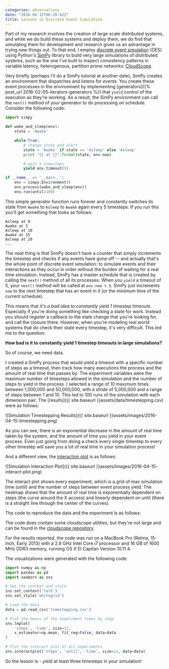 ```yaml
---
categories: observations
date: "2016-04-15T06:26:42Z"
title: Lessons in Discrete Event Simulation
---
```


Part of my research involves the creation of large scale distributed systems, and while we do build these systems and deploy them, we do find that simulating them for development and research gives us an advantage in trying new things out. To that end, I employ [discrete event simulation](https://en.wikipedia.org/wiki/Discrete_event_simulation) (DES) using Python's [SimPy](https://simpy.readthedocs.org/en/latest/) library to build very large simulations of distributed systems, such as the one I've built to inspect consistency patterns in variable latency, heterogenous, partition prone networks: [CloudScope](https://github.com/bbengfort/cloudscope).

Very briefly (perhaps I'll do a SimPy tutorial at another date), SimPy creates an environment that dispatches and listens for _events_. You create these event processes in the environment by implementing [generators]({% post_url 2016-02-05-iterators-generators %}) that `yield` control of the execution as they're working. As a result, the SimPy environment can call the `next()` method of your generator to do processing on schedule. Consider the following code:

```python
import simpy

def wake_and_sleep(env):
    state = 'Awake'

    while True:
        # change state and alert
        state = 'Awake' if state == 'Asleep' else 'Asleep'
        print "{} at {}".format(state, env.now)

        # wait 5 timesteps
        yield env.timeout(5)

if __name__ == '__main__':
    env = simpy.Environment()
    env.process(wake_and_sleep(env))
    env.run(until=100)
```

This simple generator function runs forever and constantly switches its state from `Awake` to `Asleep` to `Awake` again every 5 timesteps. If you run this you'll get something that looks as follows:

```text
Asleep at 0
Awake at 5
Asleep at 10
Awake at 15
Asleep at 20
...
```

The neat thing is that SimPy doesn't have a counter that simply increments the timestep and checks if any events have gone off -- and actually that's the whole point of discrete event simulation: to simulate events and their interactions as they occur in order without the burden of waiting for a real time simulation. Instead, SimPy has a master schedule that is created by calling the `next()` method of all its processes. When you `yield` a timeout of 5, your `next()` method will be called at `env.now + 5`. SimPy just increments `now` to the next timestep that has an event in it (or the minimum time of the current schedule).

This means that _it's a bad idea to constantly yield 1 timestep timeouts_. Especially if you're doing something like checking a state for work. Instead you should register a callback to the state change that you're looking for, and call the closure there. However, when you're modeling real world systems that do check their state every timestep, it's very difficult. This led me to the question:

**How bad is it to constantly yield 1 timestep timeouts in large simulations?**

So of course, we need data.

I created a SimPy process that would yield a timeout with a specific number of steps as a timeout, then track how many executions the process and the amount of real time that passes by. The experiment variables were the maximum number of timesteps allowed in the simulation and the number of steps to yield in the process. I selected a range of 10 maximum times between 1,000,000 and 50,000,000, with a stride of 5,000,000 and a range of steps between 1 and 10. This led to 100 runs of the simulation with each dimension pair. The [results]({{ site.baseurl }}assets/data/timestepping.csv) were as follows:

![Simulation Timestepping Results]({{ site.baseurl }}assets/images/2016-04-15-timestepping.png)

As you can see, there is an exponential decrease in the amount of real time taken by the system, and the amount of time you yield in your event process. Even just going from doing a check every single timestep to every other timestep will save you a lot of real time in your simulation process!

And a different view, the [interaction plot](https://stanford.edu/~mwaskom/software/seaborn/generated/seaborn.interactplot.html) is as follows:

![Simulation Interaction Plot]({{ site.baseurl }}assets/images/2016-04-15-interact-plot.png)

The interact plot shows every experiment, which is a grid of max simulation time (until) and the number of steps between event process yield. The heatmap shows that the amount of real time is exponentially dependent on steps (the curve around the X access) and linearly dependent on until (there is a straight line through the center of the curves).

The code to reproduce the data and the experiment is as follows:

<script src="https://gist.github.com/bbengfort/f950dbc0ac9b7d3d4c32caf1d26dbcc5.js"></script>

The code does contain some cloudscope utilities, but they're not large and can be found in the [cloudscope repository](https://github.com/bbengfort/cloudscope).

For the results reported, the code was run on a MacBook Pro (Retina, 15-inch, Early 2013) with a 2.8 GHz Intel Core i7 processor and 16 GB of 1600 MHz DDR3 memory, running OS X El Capitan Version 10.11.4.

The visualizations were generated with the following code:

```python
import numpy as np
import pandas as pd
import seaborn as sns

# Set the context and style
sns.set_context('talk')
sns.set_style('whitegrid')

# Load the data
data = pd.read_csv('timestepping.csv')

# Plot the means of the experiment times by step.
sns.lmplot(
    'steps', 'time', size=12,
    x_estimator=np.mean, fit_reg=False, data=data
)

# Plot the interact plot of all experiments
sns.interactplot('steps', 'until', 'time', size=12, data=data)
```

So the lesson is - yield at least three timesteps in your simulation!
